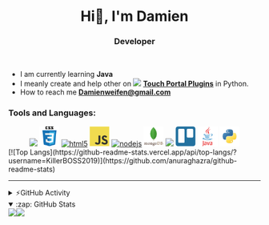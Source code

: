 <h1 align="center">Hi👋, I'm Damien</h1>
<h3 align="center">Developer</h3>
<!-- <link rel="stylesheet" href="https://cdn.jsdelivr.net/gh/devicons/devicon@v2.8.2/devicon.min.css"> -->
<br>

- I am currently learning **Java**
- I meanly create and help other on <img src="https://www.touch-portal.com/press/icon/favicon.ico"> **[Touch Portal Plugins](https://touch-portal.com/)** in Python.
- How to reach me **Damienweifen@gmail.com**

<h3>Tools and Languages:</h3>
<div align="center" id="toolsAndLanguages">
    <a href="https://code.visualstudio.com/"><img height="40" with="40" src="https://secrethub.io/img/vs-code.svg"></a>
    <a href="https://www.w3schools.com/css/"><img src="https://raw.githubusercontent.com/devicons/devicon/9c6bfdb9783cdfe1018666ed76adcfd3eab6fad6/icons/css3/css3-original-wordmark.svg" alt="css3" width="40" height="40"/></a>
    <a href="https://www.w3schools.com/html/"><img src="https://www.vectorlogo.zone/logos/w3_html5/w3_html5-icon.svg" alt="html5" width="40" height="40"/></a>
    <a href="https://www.w3schools.com/js/"><img src="https://raw.githubusercontent.com/devicons/devicon/c5378d6c2510ffa0b3e4475af95618a8048d6cf1/icons/javascript/javascript-original.svg" alt="javascript" width="40" height="40"/></a>
    <a href="https://nodejs.org/"><img src="https://www.vectorlogo.zone/logos/nodejs/nodejs-icon.svg" alt="nodejs" width="40" height="40"/></a>
    <a href="https://www.mongodb.com/" target="_blank"> <img src="https://raw.githubusercontent.com/devicons/devicon/c5378d6c2510ffa0b3e4475af95618a8048d6cf1/icons/mongodb/mongodb-original-wordmark.svg" alt="mongodb" width="40" height="40"/></a>
    <a href="https://www.jetbrains.com/idea/"><img height="40" with="40" src="https://resources.jetbrains.com/storage/products/intellij-idea/img/meta/intellij-idea_logo_300x300.png"/></a>
    <a href="https://trello.com/"><img src="https://raw.githubusercontent.com/devicons/devicon/9c6bfdb9783cdfe1018666ed76adcfd3eab6fad6/icons/trello/trello-plain.svg" alt="trello" width="40" height="40"/></a>
    <a href="https://www.java.com/"><img src="https://raw.githubusercontent.com/devicons/devicon/9c6bfdb9783cdfe1018666ed76adcfd3eab6fad6/icons/java/java-original-wordmark.svg" alt="java" width="40" height="40"/></a>  
    <a href="https://www.java.com/"><img src="https://raw.githubusercontent.com/github/explore/80688e429a7d4ef2fca1e82350fe8e3517d3494d/topics/python/python.png" alt="Python" width="40" height="40"/></a>  
</div>
[![Top Langs](https://github-readme-stats.vercel.app/api/top-langs/?username=KillerBOSS2019)](https://github.com/anuraghazra/github-readme-stats)


---
<details>
    <summary> ⚡GitHub Activity </summary>
    
<!--RECENT_ACTIVITY:start-->
1. ⬆️ Pushed 1 commit(s) to [KillerBOSS2019/AnimazePy](https://github.com/KillerBOSS2019/AnimazePy)
2. ⬆️ Pushed 1 commit(s) to [KillerBOSS2019/AnimazePy](https://github.com/KillerBOSS2019/AnimazePy)
3. 💪 Opened PR [#1](https://github.com/gitagogaming/AnimazePy/pull/1) in [gitagogaming/AnimazePy](https://github.com/gitagogaming/AnimazePy)
4. ⬆️ Pushed 1 commit(s) to [KillerBOSS2019/AnimazePy](https://github.com/KillerBOSS2019/AnimazePy)
5. 🔱 Forked [KillerBOSS2019/AnimazePy](https://github.com/KillerBOSS2019/AnimazePy) from [gitagogaming/AnimazePy](https://github.com/gitagogaming/AnimazePy)
<!--RECENT_ACTIVITY:end-->

</details>

<details open>
  <summary>:zap: GitHub Stats</summary>

  <img align="left" src="https://github-readme-stats.vercel.app/api?username=KillerBOSS2019&show_icons=true&hide_border=false&title_color=ff652f&icon_color=FFE400&bg_color=09131B&text_color=ffffff&border_color=0c1a25">
  <img align="left" src="https://github-readme-stats.vercel.app/api/top-langs/?username=KillerBOSS2019">
</details>


